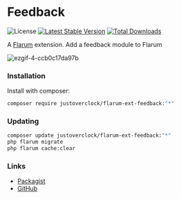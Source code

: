 # Feedback

![License](https://img.shields.io/badge/license-MIT-blue.svg) [![Latest Stable Version](https://poser.pugx.org/justoverclock/flarum-ext-feedback/v)](https://packagist.org/packages/justoverclock/flarum-ext-feedback) [![Total Downloads](https://poser.pugx.org/justoverclock/flarum-ext-feedback/downloads)](https://packagist.org/packages/justoverclock/flarum-ext-feedback)

A [Flarum](http://flarum.org) extension. Add a feedback module to Flarum

![ezgif-4-ccb0c17da97b](https://user-images.githubusercontent.com/79002016/123836058-90128d00-d909-11eb-9d44-2dea10e9ddb0.gif)


### Installation

Install with composer:

```sh
composer require justoverclock/flarum-ext-feedback:"*"
```

### Updating

```sh
composer update justoverclock/flarum-ext-feedback:"*"
php flarum migrate
php flarum cache:clear
```

### Links

- [Packagist](https://packagist.org/packages/justoverclock/flarum-ext-feedback)
- [GitHub](https://github.com/justoverclockl/flarum-ext-feedback)
